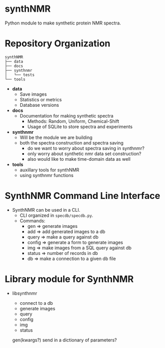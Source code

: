 # synthNMR
Python module to make synthetic protein NMR spectra.

# Repository Organization
```
synthNMR                                                                       
├── data                                                                         
├── docs                                                                         
├── synthnmr                                                                     
│   └── tests                                                                    
└── tools 
```
* **data**
	- Save images
	- Statistics or metrics
	- Database versions
* **docs**
	- Documentation for making synthetic spectra 
		- Methods: Random, Uniform, Chemical-Shift
		- Usage of SQLite to store spectra and experiments 
* **synthnmr**
	- Will be the module we are building
	- both the spectra construction and spectra saving
		- do we want to worry about spectra saving in synthnmr?
		- only worry about synthetic nmr data set construction?
		- also would like to make time-domain data as well 
* **tools**
	- auxillary tools for synthNMR  
	- using synthnmr functions


# SynthNMR Command Line Interface   
* SynthNMR can be used in a CLI.  
	- CLI organized in `specdb/specdb.py`.  
	- Commands:  
		- gen => generate images 
		- add => add generated images to a db
		- query => make a query against db
		- config => generate a form to generate images
		- img => make images from a SQL query against db
		- status => number of records in db
		- db => make a connection to a given db file

# Library module for SynthNMR
* libsynthnmr
	- connect to a db
	- generate images
	- query
	- config
	- img
	- status
	
	gen(kwargs?) send in a dictionary of parameters?